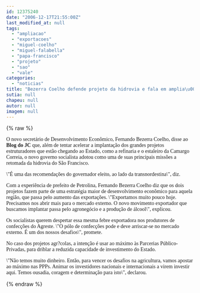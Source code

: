 ```yaml
---
id: 12375240
date: "2006-12-17T21:55:00Z"
last_modified_at: null
tags:
  - "ampliacao"
  - "exportacoes"
  - "miguel-coelho"
  - "miguel-falabella"
  - "papa-francisco"
  - "projeto"
  - "sao"
  - "vale"
categories:
  - "noticias"
title: "Bezerra Coelho defende projeto da hidrovia e fala em amplia\u00e7\u00e3o das exporta\u00e7\u00f5es do Vale do S\u00e3o Francisco"
sutia: null
chapeu: null
autor: null
imagem: null
---
```

{% raw %}
<p><P><FONT face=Verdana>O novo secretário de Desenvolvimento Econômico, Fernando Bezerra Coelho, disse ao <STRONG>Blog do JC</STRONG> que, além de tentar acelerar a implantação dos grandes projetos estruturadores que estão chegando ao Estado, como a refinaria e o estaleiro da Camargo Correia, o novo governo socialista adotou como uma de suas principais missões a retomada da hidrovia do São Francisco. </FONT></P></p>
<p><P><FONT face=Verdana>\"É uma das recomendações do governador eleito, ao lado da transnordestina\", diz.</FONT></P></p>
<p><P><FONT face=Verdana>Com a experiência de prefeito de Petrolina, Fernando Bezerra Coelho diz que os dois projetos fazem parte de uma estratégia maior de desenvolvimento econômico para aquela região, que passa pelo aumento das exportações. \"Exportamos muito pouco hoje. Precisamos nos abrir mais para o mercado externo. O novo movimento exportador que buscamos implantar passa pelo agronegócio e a produção de álcool\", explicou.</FONT></P></p>
<p><P><FONT face=Verdana>Os socialistas querem despertar essa mesma febre exportadora nos produtores de confecções do Agreste. \"O pólo de confecções pode e deve arriscar-se no mercado externo. É um dos nossos desafios\", promete.</FONT></P></p>
<p><P><FONT face=Verdana>No caso dos projetos agr?colas, a intenção é usar ao máximo às Parcerias Público-Privadas, para driblar a reduzida capacidade de investimento do Estado.</FONT></P></p>
<p><P><FONT face=Verdana>\"Não temos muito dinheiro. Então, para vencer os desafios na agricultura, vamos apostar ao máximo nas PPPs. Animar os investidores nacionais e internacionais a virem investir aqui. Temos ousadia, coragem e determinação para isto\", declarou.</FONT></P> </p>
{% endraw %}